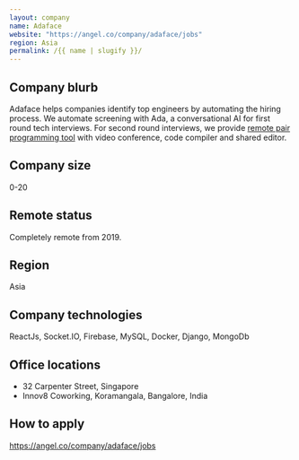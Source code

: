 ```yaml
---
layout: company
name: Adaface
website: "https://angel.co/company/adaface/jobs"
region: Asia
permalink: /{{ name | slugify }}/
---
```


## Company blurb

Adaface helps companies identify top engineers by automating the hiring process. We automate screening with Ada, a conversational AI for first round tech interviews. For second round interviews, we provide [remote pair programming tool](https://www.adaface.com/pair-pro) with video conference, code compiler and shared editor.

## Company size

0-20

## Remote status

Completely remote from 2019.

## Region

Asia

## Company technologies

ReactJs, Socket.IO, Firebase, MySQL, Docker, Django, MongoDb

## Office locations

- 32 Carpenter Street, Singapore
- Innov8 Coworking, Koramangala, Bangalore, India

## How to apply

https://angel.co/company/adaface/jobs